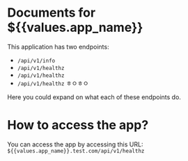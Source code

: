 # Documents for ${{values.app_name}}

This application has two endpoints:

- `/api/v1/info`
- `/api/v1/healthz`
- `/api/v1/healthz`
- `/api/v1/healthz`
  ㅎㅇㅎㅇ

Here you could expand on what each of these endpoints do.

# How to access the app?

You can access the app by accessing this URL: `${{values.app_name}}.test.com/api/v1/healthz`
